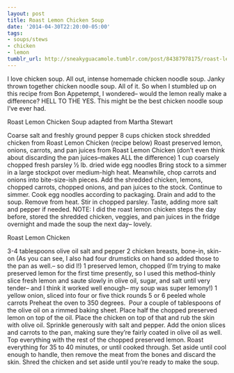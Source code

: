 ```yaml
---
layout: post
title: Roast Lemon Chicken Soup
date: '2014-04-30T22:20:00-05:00'
tags:
- soups/stews
- chicken
- lemon
tumblr_url: http://sneakyguacamole.tumblr.com/post/84387978175/roast-lemon-chicken-soup
---
```

I love chicken soup. All out, intense homemade chicken noodle soup. Janky thrown together chicken noodle soup. All of it. So when I stumbled up on this recipe from Bon Appetempt, I wondered– would the lemon really make a difference? HELL TO THE YES. This might be the best chicken noodle soup I’ve ever had.

Roast Lemon Chicken Soup adapted from Martha Stewart
 

Coarse salt and freshly ground pepper
8 cups chicken stock
shredded chicken from Roast Lemon Chicken (recipe below)
Roast preserved lemon, onions, carrots, and pan juices from Roast Lemon Chicken (don’t even think about discarding the pan juices–makes ALL the difference)
1 cup coarsely chopped fresh parsley
½ lb. dried wide egg noodles
Bring stock to a simmer in a large stockpot over medium-high heat. Meanwhile, chop carrots and onions into bite-size-ish pieces. Add the shredded chicken, lemons, chopped carrots, chopped onions, and pan juices to the stock. Continue to simmer. Cook egg noodles according to packaging. Drain and add to the soup. Remove from heat. Stir in chopped parsley. Taste, adding more salt and pepper if needed.
NOTE: I did the roast lemon chicken steps the day before, stored the shredded chicken, veggies, and pan juices in the fridge overnight and made the soup the next day– lovely.



Roast Lemon Chicken

3-4 tablespoons olive oil
salt and pepper
2 chicken breasts, bone-in, skin-on (As you can see, I also had four drumsticks on hand so added those to the pan as well.– so did I!)
1 preserved lemon, chopped (I’m trying to make preserved lemon for the first time presently, so I used this method–thinly slice fresh lemon and saute slowly in olive oil, sugar, and salt until very tender– and I think it worked well enough– my soup was super lemony!)
1 yellow onion, sliced into four or five thick rounds
5 or 6 peeled whole carrots
Preheat the oven to 350 degrees. 
Pour a couple of tablespoons of the olive oil on a rimmed baking sheet. Place half the chopped preserved lemon on top of the oil. Place the chicken on top of that and rub the skin with olive oil. Sprinkle generously with salt and pepper. Add the onion slices and carrots to the pan, making sure they’re fairly coated in olive oil as well. Top everything with the rest of the chopped preserved lemon.
Roast everything for 35 to 40 minutes, or until cooked through. Set aside until cool enough to handle, then remove the meat from the bones and discard the skin. Shred the chicken and set aside until you’re ready to make the soup.
